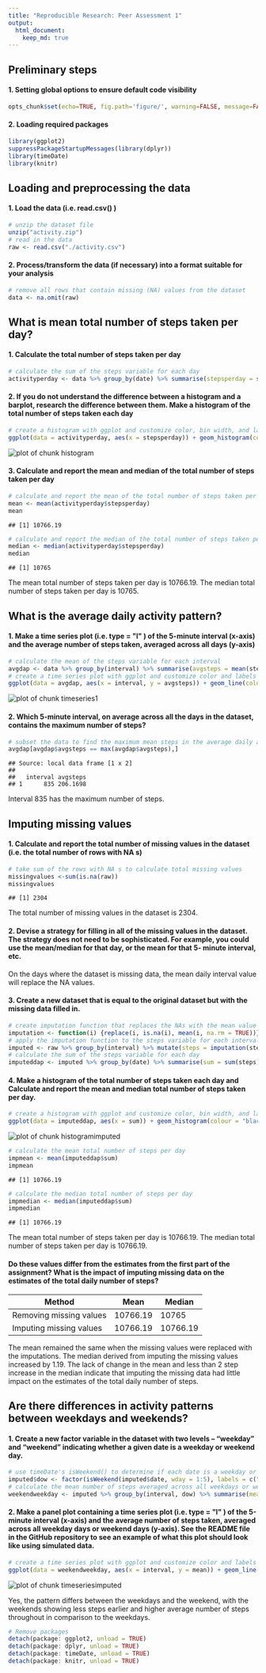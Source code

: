 ```yaml
---
title: "Reproducible Research: Peer Assessment 1"
output: 
  html_document:
    keep_md: true
---
```


## Preliminary steps
#### 1. Setting global options to ensure default code visibility

```r
opts_chunk$set(echo=TRUE, fig.path='figure/', warning=FALSE, message=FALSE, fig.height=10, fig.width=14)
```
#### 2. Loading required packages

```r
library(ggplot2)
suppressPackageStartupMessages(library(dplyr))
library(timeDate)
library(knitr)
```

## Loading and preprocessing the data
#### 1. Load the data (i.e. read.csv() )

```r
# unzip the dataset file
unzip("activity.zip")
# read in the data
raw <- read.csv("./activity.csv")
```

#### 2. Process/transform the data (if necessary) into a format suitable for your analysis

```r
# remove all rows that contain missing (NA) values from the dataset
data <- na.omit(raw)
```

## What is mean total number of steps taken per day?
#### 1. Calculate the total number of steps taken per day

```r
# calculate the sum of the steps variable for each day
activityperday <- data %>% group_by(date) %>% summarise(stepsperday = sum(steps))
```

#### 2. If you do not understand the difference between a histogram and a barplot, research the difference between them. Make a histogram of the total number of steps taken each day

```r
# create a histogram with ggplot and customize color, bin width, and labels
ggplot(data = activityperday, aes(x = stepsperday)) + geom_histogram(colour = "black", fill = "paleturquoise3", binwidth = 1000) + labs(title = "Histogram of Total Number of Steps Taken Each Day", x = "Total Number of Steps Taken Per Day", y = "Frequency")
```

![plot of chunk histogram](figure/histogram-1.png) 

#### 3. Calculate and report the mean and median of the total number of steps taken per day

```r
# calculate and report the mean of the total number of steps taken per day
mean <- mean(activityperday$stepsperday)
mean
```

```
## [1] 10766.19
```


```r
# calculate and report the median of the total number of steps taken per day
median <- median(activityperday$stepsperday)
median
```

```
## [1] 10765
```
The mean total number of steps taken per day is 10766.19. The median total number of steps taken per day is 10765. 

## What is the average daily activity pattern?
#### 1. Make a time series plot (i.e. type = "l" ) of the 5-minute interval (x-axis) and the average number of steps taken, averaged across all days (y-axis)

```r
# calculate the mean of the steps variable for each interval
avgdap <- data %>% group_by(interval) %>% summarise(avgsteps = mean(steps))
# create a time series plot with ggplot and customize color and labels
ggplot(data = avgdap, aes(x = interval, y = avgsteps)) + geom_line(colour = "darkslategray4") + labs(title = "Time Series Plot of Average Number Steps Taken \n Per Interval Averaged Across All Days", x = "5-minute interval", y = "Average number of steps")
```

![plot of chunk timeseries1](figure/timeseries1-1.png) 

#### 2. Which 5-minute interval, on average across all the days in the dataset, contains the maximum number of steps?

```r
# subset the data to find the maximum mean steps in the average daily activity pattern and it's corresponding interval
avgdap[avgdap$avgsteps == max(avgdap$avgsteps),]
```

```
## Source: local data frame [1 x 2]
## 
##   interval avgsteps
## 1      835 206.1698
```
Interval 835 has the maximum number of steps. 

## Imputing missing values
#### 1. Calculate and report the total number of missing values in the dataset (i.e. the total number of rows with NA s)

```r
# take sum of the rows with NA s to calculate total missing values
missingvalues <-sum(is.na(raw))
missingvalues
```

```
## [1] 2304
```
The total number of missing values in the dataset is 2304. 

#### 2. Devise a strategy for filling in all of the missing values in the dataset. The strategy does not need to be sophisticated. For example, you could use the mean/median for that day, or the mean for that 5- minute interval, etc.  
On the days where the dataset is missing data, the mean daily interval value will replace the NA values.

#### 3. Create a new dataset that is equal to the original dataset but with the missing data filled in.

```r
# create imputation function that replaces the NAs with the mean value
imputation <- function(i) {replace(i, is.na(i), mean(i, na.rm = TRUE))}
# apply the imputation function to the steps variable for each interval
imputed <- raw %>% group_by(interval) %>% mutate(steps = imputation(steps))
# calculate the sum of the steps variable for each day
imputeddap <- imputed %>% group_by(date) %>% summarise(sum = sum(steps))
```

#### 4. Make a histogram of the total number of steps taken each day and Calculate and report the mean and median total number of steps taken per day. 

```r
# create a histogram with ggplot and customize color, bin width, and labels
ggplot(data = imputeddap, aes(x = sum)) + geom_histogram(colour = "black", fill = "rosybrown3", binwidth = 1000) + labs(title = "Histogram of Total Number of Steps Taken Each Day", x = "Total Number of Steps Taken Per Day", y = "Frequency")
```

![plot of chunk histogramimputed](figure/histogramimputed-1.png) 

```r
# calculate the mean total number of steps per day
impmean <- mean(imputeddap$sum)
impmean
```

```
## [1] 10766.19
```

```r
# calculate the median total number of steps per day
impmedian <- median(imputeddap$sum)
impmedian
```

```
## [1] 10766.19
```
The mean total number of steps taken per day is 10766.19. The median total number of steps taken per day is 10766.19. 

#### Do these values differ from the estimates from the first part of the assignment?  What is the impact of imputing missing data on the estimates of the total daily number of steps?

Method | Mean | Median
 ------------- | ------------- | -------------
 Removing missing values    | 10766.19       | 10765
 Imputing missing values        | 10766.19        | 10766.19
 
The mean remained the same when the missing values were replaced with the imputations. The median derived from imputing the missing values increased by 1.19. The lack of change in the mean and less than 2 step increase in the median indicate that imputing the missing data had little impact on the estimates of the total daily number of steps. 

## Are there differences in activity patterns between weekdays and weekends?
#### 1. Create a new factor variable in the dataset with two levels – “weekday” and “weekend” indicating whether a given date is a weekday or weekend day.

```r
# use timeDate's isWeekend() to determine if each date is a weekday or weekend-day and add another column called dow comprised of those values which are labeled as Weekend and Weekday instead of true and false
imputed$dow <- factor(isWeekend(imputed$date, wday = 1:5), labels = c("Weekday", "Weekend"))
# calculate the mean number of steps averaged across all weekdays or weekend-days per interval
weekendweekday <- imputed %>% group_by(interval, dow) %>% summarise(mean=mean(steps))
```

#### 2. Make a panel plot containing a time series plot (i.e. type = "l" ) of the 5-minute interval (x-axis) and the average number of steps taken, averaged across all weekday days or weekend days (y-axis). See the README file in the GitHub repository to see an example of what this plot should look like using simulated data.

```r
# create a time series plot with ggplot and customize color and labels
ggplot(data = weekendweekday, aes(x = interval, y = mean)) + geom_line(colour = "gold4") + labs(title = "Time Series Plot of Average Number Steps Taken Per \n Interval Averaged Across the Weekdays and Weekend", x = "5-minute interval", y = "Average number of steps") + facet_wrap(~dow, nrow=2)
```

![plot of chunk timeseriesimputed](figure/timeseriesimputed-1.png) 

Yes, the pattern differs between the weekdays and the weekend, with the weekends showing less steps earlier and higher average number of steps throughout in comparison to the weekdays.


```r
# Remove packages
detach(package: ggplot2, unload = TRUE)
detach(package: dplyr, unload = TRUE)
detach(package: timeDate, unload = TRUE)
detach(package: knitr, unload = TRUE)
```
